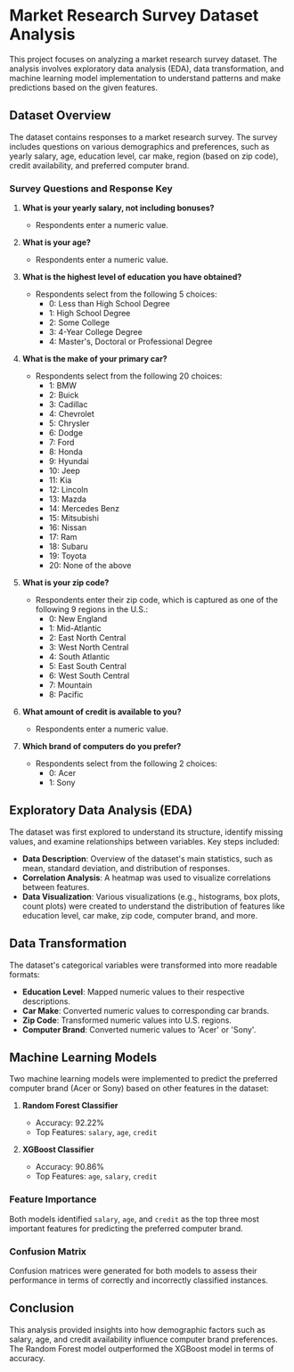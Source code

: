 # Market Research Survey Dataset Analysis

This project focuses on analyzing a market research survey dataset. The analysis involves exploratory data analysis (EDA), data transformation, and machine learning model implementation to understand patterns and make predictions based on the given features.

## Dataset Overview

The dataset contains responses to a market research survey. The survey includes questions on various demographics and preferences, such as yearly salary, age, education level, car make, region (based on zip code), credit availability, and preferred computer brand.

### Survey Questions and Response Key

1. **What is your yearly salary, not including bonuses?**
   - Respondents enter a numeric value.
   
2. **What is your age?**
   - Respondents enter a numeric value.
   
3. **What is the highest level of education you have obtained?**
   - Respondents select from the following 5 choices:
     - 0: Less than High School Degree
     - 1: High School Degree
     - 2: Some College
     - 3: 4-Year College Degree
     - 4: Master's, Doctoral or Professional Degree
     
4. **What is the make of your primary car?**
   - Respondents select from the following 20 choices:
     - 1: BMW
     - 2: Buick
     - 3: Cadillac
     - 4: Chevrolet
     - 5: Chrysler
     - 6: Dodge
     - 7: Ford
     - 8: Honda
     - 9: Hyundai
     - 10: Jeep
     - 11: Kia
     - 12: Lincoln
     - 13: Mazda
     - 14: Mercedes Benz
     - 15: Mitsubishi
     - 16: Nissan
     - 17: Ram
     - 18: Subaru
     - 19: Toyota
     - 20: None of the above

5. **What is your zip code?**
   - Respondents enter their zip code, which is captured as one of the following 9 regions in the U.S.:
     - 0: New England
     - 1: Mid-Atlantic
     - 2: East North Central
     - 3: West North Central
     - 4: South Atlantic
     - 5: East South Central
     - 6: West South Central
     - 7: Mountain
     - 8: Pacific

6. **What amount of credit is available to you?**
   - Respondents enter a numeric value.
   
7. **Which brand of computers do you prefer?**
   - Respondents select from the following 2 choices:
     - 0: Acer
     - 1: Sony

## Exploratory Data Analysis (EDA)

The dataset was first explored to understand its structure, identify missing values, and examine relationships between variables. Key steps included:

- **Data Description**: Overview of the dataset's main statistics, such as mean, standard deviation, and distribution of responses.
- **Correlation Analysis**: A heatmap was used to visualize correlations between features.
- **Data Visualization**: Various visualizations (e.g., histograms, box plots, count plots) were created to understand the distribution of features like education level, car make, zip code, computer brand, and more.

## Data Transformation

The dataset's categorical variables were transformed into more readable formats:

- **Education Level**: Mapped numeric values to their respective descriptions.
- **Car Make**: Converted numeric values to corresponding car brands.
- **Zip Code**: Transformed numeric values into U.S. regions.
- **Computer Brand**: Converted numeric values to 'Acer' or 'Sony'.

## Machine Learning Models

Two machine learning models were implemented to predict the preferred computer brand (Acer or Sony) based on other features in the dataset:

1. **Random Forest Classifier**
   - Accuracy: 92.22%
   - Top Features: `salary`, `age`, `credit`

2. **XGBoost Classifier**
   - Accuracy: 90.86%
   - Top Features: `age`, `salary`, `credit`

### Feature Importance

Both models identified `salary`, `age`, and `credit` as the top three most important features for predicting the preferred computer brand.

### Confusion Matrix

Confusion matrices were generated for both models to assess their performance in terms of correctly and incorrectly classified instances.

## Conclusion

This analysis provided insights into how demographic factors such as salary, age, and credit availability influence computer brand preferences. The Random Forest model outperformed the XGBoost model in terms of accuracy.
